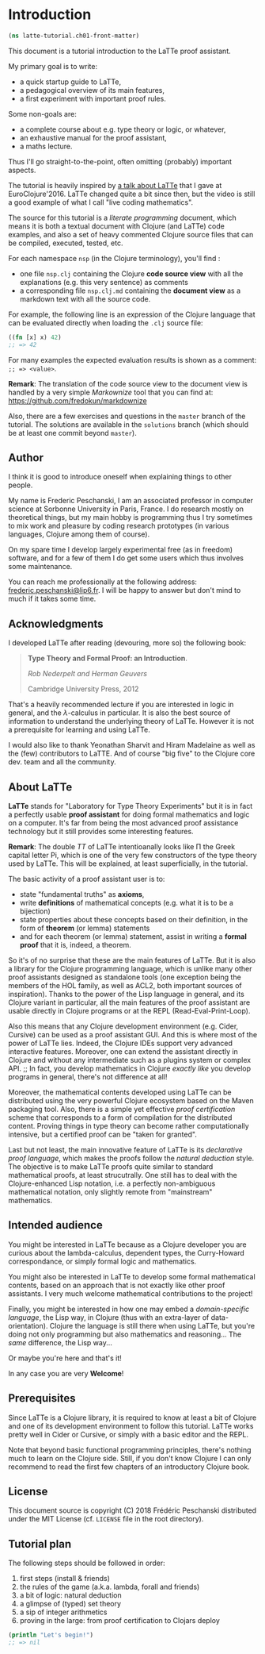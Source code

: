 

# Introduction


```clojure
(ns latte-tutorial.ch01-front-matter)

```

This document is a tutorial introduction to the LaTTe proof assistant.

My primary goal is to write:

  - a quick startup guide to LaTTe,
  - a pedagogical overview of its main features,
  - a first experiment with important proof rules.

Some non-goals are:

  - a complete course about e.g. type theory or logic, or whatever,
  - an exhaustive manual for the proof assistant,
  - a maths lecture.

Thus I'll go straight-to-the-point, often omitting (probably) important
aspects.

The tutorial is heavily inspired by [a talk about LaTTe](https://www.youtube.com/watch?v=5YTCY7wm0Nw)
that I gave at EuroClojure'2016. 
LaTTe changed quite a bit since then, but the video is still a
good example of what I call "live coding mathematics".

The source for this tutorial is a *literate programming* document, which means it is
both a textual document with Clojure (and LaTTe) code examples, and also
a set of heavy commented Clojure source files that can be compiled, executed,
tested, etc.

For each namespace `nsp` (in the Clojure terminology), you'll find :

 - one file `nsp.clj` containing the Clojure **code source view** with all the explanations
   (e.g. this very sentence) as comments
 - a corresponding file `nsp.clj.md` containing the **document view** as a markdown
   text with all the source code.

For example, the following line is an expression of the Clojure language that
can be evaluated directly when loading the `.clj` source file:


```clojure
((fn [x] x) 42)
;; => 42

```

For many examples the expected evaluation results is shown as a comment: `;; => <value>`.

**Remark**: The translation of the code source view to the document view is handled
by a very simple *Markownize* tool that you can find at: <https://github.com/fredokun/markdownize>

Also, there are a few exercises and questions in the `master` branch of the tutorial.
The solutions are available in the `solutions` branch (which should be at least one commit beyond `master`).
 



## Author

I think it is good to introduce oneself when explaining things to other people.

My name is Frederic Peschanski, I am an associated professor in computer science
at Sorbonne University in Paris, France. I do research mostly on theoretical
things, but my main hobby is programming thus I try sometimes to mix work and pleasure
by coding research prototypes (in various languages, Clojure among them of course).

On my spare time I develop largely experimental free (as in freedom) software,
and for a few of them I do get some users which thus involves some maintenance.

You can reach me professionally at the following address:
<frederic.peschanski@lip6.fr>.  I will be happy to answer
but don't mind to much if it takes some time.



## Acknowledgments

I developed LaTTe after reading (devouring, more so) the following book:

> **Type Theory and Formal Proof: an Introduction**.
>
> *Rob Nederpelt and Herman Geuvers*
>
> Cambridge University Press, 2012

That's a heavily recommended lecture if you are interested in logic in general,
and the $\lambda$-calculus in particular. It is also the best source of information
to understand the underlying theory of LaTTe. However it is not a prerequisite
for learning and using LaTTe.

I would also like to thank Yeonathan Sharvit and Hiram Madelaine as well as
the (few) contributors to LaTTE. And of course "big five" to the Clojure core
dev. team and all the community.

## About LaTTe

**LaTTe** stands for "Laboratory for Type Theory Experiments" but it
is in fact a perfectly usable **proof assistant** for doing formal mathematics
and logic on a computer. It's far from being the most advanced proof assistance
technology but it still provides some interesting features.

**Remark**: The double *TT* of LaTTe intentioanally looks like
Π the Greek capital letter Pi, which is one of the very few
constructors of the type theory used by LaTTe. 
This will be explained, at least superficially, in the tutorial.

The basic activity of a proof assistant user is to:

 - state "fundamental truths" as **axioms**,
 - write **definitions** of mathematical concepts (e.g. what it is to be a bijection)
 - state properties about these concepts based on their definition, in the form of **theorem** (or lemma) statements
 - and for each theorem (or lemma) statement, assist in writing a **formal proof** that it is, indeed, a theorem.

So it's of no surprise that these are the main features of LaTTe.
But it is also a library for the Clojure programming language, which is unlike
many other proof assistants designed as standalone tools (one exception being the
members of the HOL family, as well as ACL2, both important sources of inspiration).
Thanks to the power of the Lisp language in general,
and its Clojure variant in particular, all the main features of the proof assistant
are usable directly in Clojure programs or at the REPL (Read-Eval-Print-Loop).

Also this means that any Clojure development environment (e.g. Cider, Cursive) can
be used as a proof assistant GUI. And this is where most of the power of LaTTe lies.
Indeed, the Clojure IDEs support very advanced interactive features. Moreover, one can
extend the assistant directly in Clojure and without any intermediate such as a
plugins system or complex API. ;; In fact, you develop mathematics in Clojure 
*exactly like* you develop programs in general, there's not difference at all!

Moreover, the mathematical contents developed using LaTTe can be distributed
using the very powerful Clojure ecosystem based on the Maven packaging tool.
Also, there is a simple yet effective *proof certification* scheme that
corresponds to a form of compilation for the distributed content.
Proving things in type theory can become rather computationally intensive,
but a certified proof can be "taken for granted".

Last but not least, the main innovative feature of LaTTe is its *declarative proof language*,
which makes the proofs follow the *natural deduction* style. The objective is to make LaTTe proofs
quite similar to standard mathematical proofs, at least strucutrally. One still has to
deal with the Clojure-enhanced Lisp notation, i.e. a perfectly non-ambiguous mathematical
notation, only slightly remote from "mainstream" mathematics.




## Intended audience

You might be interested in LaTTe because as a Clojure developer you are curious
about the lambda-calculus, dependent types, the Curry-Howard correspondance,
or simply formal logic and mathematics.

You might also be interested in LaTTe to develop some formal mathematical contents, based on
an approach that is not exactly like other proof assistants. I very much welcome mathematical
contributions to the project!

Finally, you might be interested in how one may embed a *domain-specific language*, the
Lisp way, in Clojure (thus with an extra-layer of data-orientation). Clojure the language
is still there when using LaTTe, but you're doing not only programming but also
mathematics and reasoning... The *same* difference, the Lisp way...

Or maybe you're here and that's it!

In any case you are very **Welcome**!




## Prerequisites

Since LaTTe is a Clojure library, it is required to know at least a bit of
Clojure and one of its development environment to follow this tutorial.
LaTTe works pretty well in Cider or Cursive, or simply with a basic editor
and the REPL.

Note that beyond basic functional programming principles, there's nothing much to
learn on the Clojure side. Still, if you don't know Clojure  I can only recommend
to read the first few chapters of an introductory Clojure book.




## License

This document source is copyright (C) 2018 Frédéric Peschanski
distributed under the MIT License (cf. `LICENSE` file in the root directory).



## Tutorial plan

The following steps should be followed in order:

1. first steps (install & friends)
2. the rules of the game (a.k.a. lambda, forall and friends)
3. a bit of logic: natural deduction
4. a glimpse of (typed) set theory
5. a sip of integer arithmetics
6. proving in the large: from proof certification to Clojars deploy



```clojure
(println "Let's begin!")
;; => nil
```
